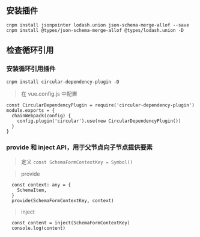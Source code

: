 ## 安装插件

`cnpm install jsonpointer lodash.union json-schema-merge-allof --save`
`cnpm install @types/json-schema-merge-allof @types/lodash.union -D`

## 检查循环引用

### 安装循环引用插件

`cnpm install circular-dependency-plugin -D`

> 在 vue.config.js 中配置

```
const CircularDependencyPlugin = require('circular-dependency-plugin')
module.exports = {
  chainWebpack(config) {
    config.plugin('circular').use(new CircularDependencyPlugin())
  }
}
```

### provide 和 inject API，用于父节点向子节点提供要素

> 定义
> `const SchemaFormContextKey = Symbol()`

> provide

```
  const context: any = {
    SchemaItem,
  }
  provide(SchemaFormContextKey, context)
```

> inject

```
  const content = inject(SchemaFormContextKey)
  console.log(content)
```
